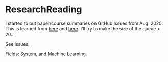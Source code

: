 # ResearchReading

I started to put paper/course summaries on GitHub Issues from Aug. 2020. This is learned from [here](https://github.com/dyweb/papers-notebook/issues) and [here](https://github.com/vycezhong/read-papers/issues). I'll try to make the size of the queue < 20...

See issues.

Fields: System, and Machine Learning.
